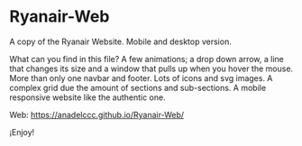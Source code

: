 # Ryanair-Web
A copy of the Ryanair Website. Mobile and desktop version. 

What can you find in this file? 
A few animations; a drop down arrow, a line that changes its size and a window that pulls up when you hover the mouse. 
More than only one navbar and footer. Lots of icons and svg images. 
A complex grid due the amount of sections and sub-sections. 
A mobile responsive website like the authentic one.

Web: https://anadelccc.github.io/Ryanair-Web/

¡Enjoy!
